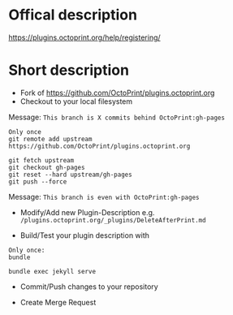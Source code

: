 # Offical description
https://plugins.octoprint.org/help/registering/

# Short description
* Fork of https://github.com/OctoPrint/plugins.octoprint.org
* Checkout to your local filesystem

Message: ```This branch is X commits behind OctoPrint:gh-pages```

```
Only once
git remote add upstream https://github.com/OctoPrint/plugins.octoprint.org

git fetch upstream
git checkout gh-pages
git reset --hard upstream/gh-pages
git push --force
```
Message: ```This branch is even with OctoPrint:gh-pages```

* Modify/Add new Plugin-Description
e.g. ```/plugins.octoprint.org/_plugins/DeleteAfterPrint.md```

* Build/Test your plugin description with 
```
Only once: 
bundle

bundle exec jekyll serve
```

* Commit/Push changes to your repository

* Create Merge Request
